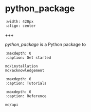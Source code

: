 # python_package

```{image} _static/blank.svg
:width: 420px
:align: center
```
+++

 *python_package* is a Python package to

```{toctree}
:maxdepth: 0
:caption: Get started

md/installation
md/acknowledgement
```

```{toctree}
:maxdepth: 0
:caption: Tutorials

```
```{toctree}
:maxdepth: 0
:caption: Reference

md/api
```